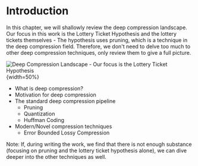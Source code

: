 # Introduction

In this chapter, we will shallowly review the deep compression landscape. Our focus in this work is the Lottery Ticket Hypothesis and the lottery tickets themselves - The hypothesis uses pruning, which is a technique in the deep compression field. Therefore, we don't need to delve too much to other deep compression techniques, only review them to give a full picture.

![Deep Compression Landscape - Our focus is the Lottery Ticket Hypothesis](assets/deep-compression-venn.png){width=50%}

- What is deep compression?
- Motivation for deep compression
- The standard deep compression pipeline
  - Pruning
  - Quantization
  - Huffman Coding
- Modern/Novel compression techniques
  - Error Bounded Lossy Compression 

Note: If, during writing the work, we find that there is not enough substance (focusing on pruning and the lottery ticket hypothesis alone), we can dive deeper into the other techniques as well.


